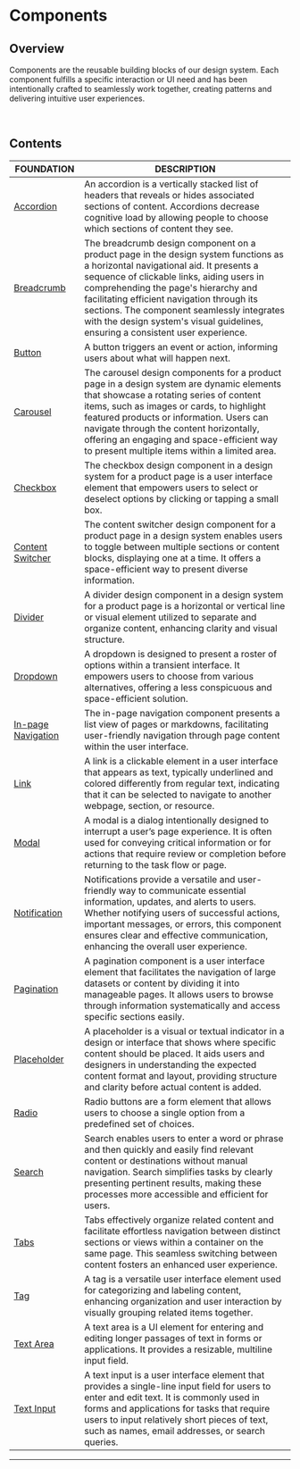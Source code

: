 # Components 

## Overview

Components are the reusable building blocks of our design system. Each component fulfills a specific interaction or UI need and has been intentionally crafted to seamlessly work together, creating patterns and delivering intuitive user experiences.

</br>

## Contents

| FOUNDATION | DESCRIPTION |
| -------- | -------- |
| [Accordion](?path=docs/design-files/accordion.md)    | An accordion is a vertically stacked list of headers that reveals or hides associated sections of content. Accordions decrease cognitive load by allowing people to choose which sections of content they see.   |
| [Breadcrumb](?path=docs/design-files/breadcrumb.md)    | The breadcrumb design component on a product page in the design system functions as a horizontal navigational aid. It presents a sequence of clickable links, aiding users in comprehending the page's hierarchy and facilitating efficient navigation through its sections. The component seamlessly integrates with the design system's visual guidelines, ensuring a consistent user experience.   |
| [Button](?path=docs/design-files/button.md)    | A button triggers an event or action, informing users about what will happen next.   |
| [Carousel](?path=docs/design-files/carousel.md)    | The carousel design components for a product page in a design system are dynamic elements that showcase a rotating series of content items, such as images or cards, to highlight featured products or information. Users can navigate through the content horizontally, offering an engaging and space-efficient way to present multiple items within a limited area.   |
| [Checkbox](?path=docs/design-files/checkbox.md)    | The checkbox design component in a design system for a product page is a user interface element that empowers users to select or deselect options by clicking or tapping a small box.   |
| [Content Switcher](?path=docs/design-files/content-switcher.md)    | The content switcher design component for a product page in a design system enables users to toggle between multiple sections or content blocks, displaying one at a time. It offers a space-efficient way to present diverse information.   |
| [Divider](?path=docs/design-files/divider.md)    | A divider design component in a design system for a product page is a horizontal or vertical line or visual element utilized to separate and organize content, enhancing clarity and visual structure.   |
| [Dropdown](?path=docs/design-files/dropdown.md)    | A dropdown is designed to present a roster of options within a transient interface. It empowers users to choose from various alternatives, offering a less conspicuous and space-efficient solution.   |
| [In-page Navigation](?path=docs/design-files/inpage-navigation.md)    | The in-page navigation component presents a list view of pages or markdowns, facilitating user-friendly navigation through page content within the user interface.   |
| [Link](?path=docs/design-files/link.md)    | A link is a clickable element in a user interface that appears as text, typically underlined and colored differently from regular text, indicating that it can be selected to navigate to another webpage, section, or resource.   |
| [Modal](?path=docs/design-files/modal.md)    | A modal is a dialog intentionally designed to interrupt a user’s page experience. It is often used for conveying critical information or for actions that require review or completion before returning to the task flow or page.   |
| [Notification](?path=docs/design-files/notification.md)    | Notifications provide a versatile and user-friendly way to communicate essential information, updates, and alerts to users. Whether notifying users of successful actions, important messages, or errors, this component ensures clear and effective communication, enhancing the overall user experience.   |
| [Pagination](?path=docs/design-files/pagination.md)    | A pagination component is a user interface element that facilitates the navigation of large datasets or content by dividing it into manageable pages. It allows users to browse through information systematically and access specific sections easily.   |
| [Placeholder](?path=docs/design-files/placeholder.md)    | A placeholder is a visual or textual indicator in a design or interface that shows where specific content should be placed. It aids users and designers in understanding the expected content format and layout, providing structure and clarity before actual content is added.   |
| [Radio](?path=docs/design-files/radio.md)    | Radio buttons are a form element that allows users to choose a single option from a predefined set of choices.   |
| [Search](?path=docs/design-files/search.md)    | Search enables users to enter a word or phrase and then quickly and easily find relevant content or destinations without manual navigation. Search simplifies tasks by clearly presenting pertinent results, making these processes more accessible and efficient for users.   |
| [Tabs](?path=docs/design-files/tabs.md)    | Tabs effectively organize related content and facilitate effortless navigation between distinct sections or views within a container on the same page. This seamless switching between content fosters an enhanced user experience.   |
| [Tag](?path=docs/design-files/tag.md)   | A tag is a versatile user interface element used for categorizing and labeling content, enhancing organization and user interaction by visually grouping related items together.   |
| [Text Area](?path=docs/design-files/text-area.md)    | A text area is a UI element for entering and editing longer passages of text in forms or applications. It provides a resizable, multiline input field.   |
| [Text Input](?path=docs/design-files/text-input.md)     | A text input is a user interface element that provides a single-line input field for users to enter and edit text. It is commonly used in forms and applications for tasks that require users to input relatively short pieces of text, such as names, email addresses, or search queries.   |
___
